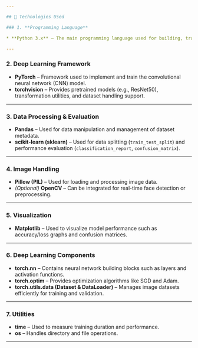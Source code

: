 ```yaml
---

## 🧩 Technologies Used

### 1. **Programming Language**

* **Python 3.x** – The main programming language used for building, training, and evaluating the deep learning model.

---
```


### 2. **Deep Learning Framework**

* **PyTorch** – Framework used to implement and train the convolutional neural network (CNN) model.
* **torchvision** – Provides pretrained models (e.g., ResNet50), transformation utilities, and dataset handling support.

---

### 3. **Data Processing & Evaluation**

* **Pandas** – Used for data manipulation and management of dataset metadata.
* **scikit-learn (sklearn)** – Used for data splitting (`train_test_split`) and performance evaluation (`classification_report`, `confusion_matrix`).

---

### 4. **Image Handling**

* **Pillow (PIL)** – Used for loading and processing image data.
* *(Optional)* **OpenCV** – Can be integrated for real-time face detection or preprocessing.

---

### 5. **Visualization**

* **Matplotlib** – Used to visualize model performance such as accuracy/loss graphs and confusion matrices.

---

### 6. **Deep Learning Components**

* **torch.nn** – Contains neural network building blocks such as layers and activation functions.
* **torch.optim** – Provides optimization algorithms like SGD and Adam.
* **torch.utils.data (Dataset & DataLoader)** – Manages image datasets efficiently for training and validation.

---

### 7. **Utilities**

* **time** – Used to measure training duration and performance.
* **os** – Handles directory and file operations.

---

